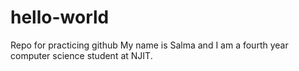 # hello-world
Repo for practicing github
My name is Salma and I am a fourth year computer science student at NJIT.
